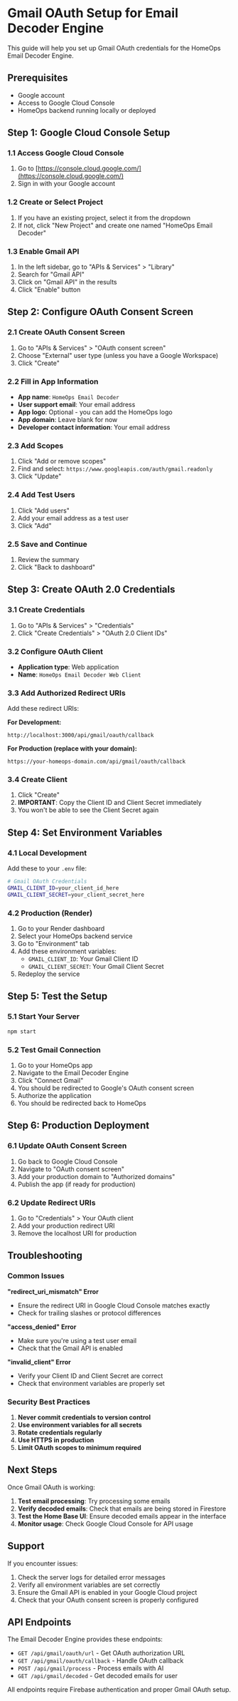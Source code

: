 # Gmail OAuth Setup for Email Decoder Engine

This guide will help you set up Gmail OAuth credentials for the HomeOps Email Decoder Engine.

## Prerequisites

- Google account
- Access to Google Cloud Console
- HomeOps backend running locally or deployed

## Step 1: Google Cloud Console Setup

### 1.1 Access Google Cloud Console
1. Go to [https://console.cloud.google.com/](https://console.cloud.google.com/)
2. Sign in with your Google account

### 1.2 Create or Select Project
1. If you have an existing project, select it from the dropdown
2. If not, click "New Project" and create one named "HomeOps Email Decoder"

### 1.3 Enable Gmail API
1. In the left sidebar, go to "APIs & Services" > "Library"
2. Search for "Gmail API"
3. Click on "Gmail API" in the results
4. Click "Enable" button

## Step 2: Configure OAuth Consent Screen

### 2.1 Create OAuth Consent Screen
1. Go to "APIs & Services" > "OAuth consent screen"
2. Choose "External" user type (unless you have a Google Workspace)
3. Click "Create"

### 2.2 Fill in App Information
- **App name**: `HomeOps Email Decoder`
- **User support email**: Your email address
- **App logo**: Optional - you can add the HomeOps logo
- **App domain**: Leave blank for now
- **Developer contact information**: Your email address

### 2.3 Add Scopes
1. Click "Add or remove scopes"
2. Find and select: `https://www.googleapis.com/auth/gmail.readonly`
3. Click "Update"

### 2.4 Add Test Users
1. Click "Add users"
2. Add your email address as a test user
3. Click "Add"

### 2.5 Save and Continue
1. Review the summary
2. Click "Back to dashboard"

## Step 3: Create OAuth 2.0 Credentials

### 3.1 Create Credentials
1. Go to "APIs & Services" > "Credentials"
2. Click "Create Credentials" > "OAuth 2.0 Client IDs"

### 3.2 Configure OAuth Client
- **Application type**: Web application
- **Name**: `HomeOps Email Decoder Web Client`

### 3.3 Add Authorized Redirect URIs
Add these redirect URIs:

**For Development:**
```
http://localhost:3000/api/gmail/oauth/callback
```

**For Production (replace with your domain):**
```
https://your-homeops-domain.com/api/gmail/oauth/callback
```

### 3.4 Create Client
1. Click "Create"
2. **IMPORTANT**: Copy the Client ID and Client Secret immediately
3. You won't be able to see the Client Secret again

## Step 4: Set Environment Variables

### 4.1 Local Development
Add these to your `.env` file:

```bash
# Gmail OAuth Credentials
GMAIL_CLIENT_ID=your_client_id_here
GMAIL_CLIENT_SECRET=your_client_secret_here
```

### 4.2 Production (Render)
1. Go to your Render dashboard
2. Select your HomeOps backend service
3. Go to "Environment" tab
4. Add these environment variables:
   - `GMAIL_CLIENT_ID`: Your Gmail Client ID
   - `GMAIL_CLIENT_SECRET`: Your Gmail Client Secret
5. Redeploy the service

## Step 5: Test the Setup

### 5.1 Start Your Server
```bash
npm start
```

### 5.2 Test Gmail Connection
1. Go to your HomeOps app
2. Navigate to the Email Decoder Engine
3. Click "Connect Gmail"
4. You should be redirected to Google's OAuth consent screen
5. Authorize the application
6. You should be redirected back to HomeOps

## Step 6: Production Deployment

### 6.1 Update OAuth Consent Screen
1. Go back to Google Cloud Console
2. Navigate to "OAuth consent screen"
3. Add your production domain to "Authorized domains"
4. Publish the app (if ready for production)

### 6.2 Update Redirect URIs
1. Go to "Credentials" > Your OAuth client
2. Add your production redirect URI
3. Remove the localhost URI for production

## Troubleshooting

### Common Issues

**"redirect_uri_mismatch" Error**
- Ensure the redirect URI in Google Cloud Console matches exactly
- Check for trailing slashes or protocol differences

**"access_denied" Error**
- Make sure you're using a test user email
- Check that the Gmail API is enabled

**"invalid_client" Error**
- Verify your Client ID and Client Secret are correct
- Check that environment variables are properly set

### Security Best Practices

1. **Never commit credentials to version control**
2. **Use environment variables for all secrets**
3. **Rotate credentials regularly**
4. **Use HTTPS in production**
5. **Limit OAuth scopes to minimum required**

## Next Steps

Once Gmail OAuth is working:

1. **Test email processing**: Try processing some emails
2. **Verify decoded emails**: Check that emails are being stored in Firestore
3. **Test the Home Base UI**: Ensure decoded emails appear in the interface
4. **Monitor usage**: Check Google Cloud Console for API usage

## Support

If you encounter issues:

1. Check the server logs for detailed error messages
2. Verify all environment variables are set correctly
3. Ensure the Gmail API is enabled in your Google Cloud project
4. Check that your OAuth consent screen is properly configured

## API Endpoints

The Email Decoder Engine provides these endpoints:

- `GET /api/gmail/oauth/url` - Get OAuth authorization URL
- `GET /api/gmail/oauth/callback` - Handle OAuth callback
- `POST /api/gmail/process` - Process emails with AI
- `GET /api/gmail/decoded` - Get decoded emails for user

All endpoints require Firebase authentication and proper Gmail OAuth setup. 